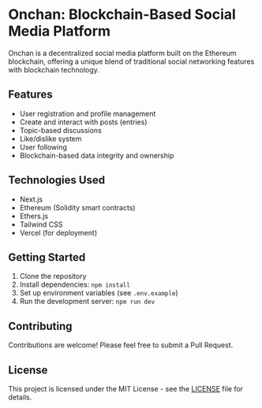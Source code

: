 # Onchan: Blockchain-Based Social Media Platform

Onchan is a decentralized social media platform built on the Ethereum blockchain, offering a unique blend of traditional social networking features with blockchain technology.

## Features

- User registration and profile management
- Create and interact with posts (entries)
- Topic-based discussions
- Like/dislike system
- User following
- Blockchain-based data integrity and ownership

## Technologies Used

- Next.js
- Ethereum (Solidity smart contracts)
- Ethers.js
- Tailwind CSS
- Vercel (for deployment)

## Getting Started

1. Clone the repository
2. Install dependencies: `npm install`
3. Set up environment variables (see `.env.example`)
4. Run the development server: `npm run dev`

## Contributing

Contributions are welcome! Please feel free to submit a Pull Request.

## License

This project is licensed under the MIT License - see the [LICENSE](LICENSE) file for details.